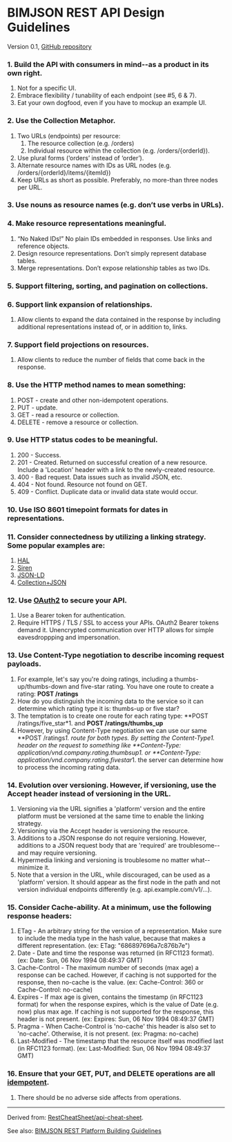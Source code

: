 # BIMJSON REST API Design Guidelines

Version 0.1, [GitHub repository](https://github.com/vdubya/BIMJSON)

### 1. Build the API with consumers in mind--as a product in its own right.
1. Not for a specific UI.
1. Embrace flexibility / tunability of each endpoint (see #5, 6 & 7).
1. Eat your own dogfood, even if you have to mockup an example UI.

### 2. Use the Collection Metaphor.
1. Two URLs (endpoints) per resource:
    1. The resource collection (e.g. /orders)
    1. Individual resource within the collection (e.g. /orders/{orderId}).
1. Use plural forms (‘orders’ instead of ‘order’).
1. Alternate resource names with IDs as URL nodes (e.g. /orders/{orderId}/items/{itemId})
1. Keep URLs as short as possible. Preferably, no more-than three nodes per URL.

### 3. Use nouns as resource names (e.g. don’t use verbs in URLs).

### 4. Make resource representations meaningful.
1. “No Naked IDs!” No plain IDs embedded in responses. Use links and reference objects.
1. Design resource representations. Don’t simply represent database tables.
1. Merge representations. Don’t expose relationship tables as two IDs.

### 5. Support filtering, sorting, and pagination on collections.

### 6. Support link expansion of relationships. 
1. Allow clients to expand the data contained in the response by including additional representations instead of, or in addition to, links.

### 7. Support field projections on resources. 
1. Allow clients to reduce the number of fields that come back in the response.

### 8. Use the HTTP method names to mean something:
1. POST - create and other non-idempotent operations.
1. PUT - update.
1. GET - read a resource or collection.
1. DELETE - remove a resource or collection.

### 9. Use HTTP status codes to be meaningful.
1. 200 - Success.
1. 201 - Created. Returned on successful creation of a new resource. Include a 'Location' header with a link to the newly-created resource.
1. 400 - Bad request. Data issues such as invalid JSON, etc.
1. 404 - Not found. Resource not found on GET.
1. 409 - Conflict. Duplicate data or invalid data state would occur.

### 10. Use ISO 8601 timepoint formats for dates in representations.

### 11. Consider connectedness by utilizing a linking strategy. Some popular examples are:
1. [HAL](http://stateless.co/hal_specification.html)
1. [Siren](https://github.com/kevinswiber/siren)
1. [JSON-LD](http://json-ld.org/)
1. [Collection+JSON](http://amundsen.com/media-types/collection/)

### 12. Use [OAuth2](http://oauth.net/2/) to secure your API.
1. Use a Bearer token for authentication.
1. Require HTTPS / TLS / SSL to access your APIs. OAuth2 Bearer tokens demand it. Unencrypted communication over HTTP allows for simple eavesdroppping and impersonation.

### 13. Use Content-Type negotiation to describe incoming request payloads.
1. For example, let's say you're doing ratings, including a thumbs-up/thumbs-down and five-star rating. You have one route to create a rating: **POST /ratings**
1. How do you distinguish the incoming data to the service so it can determine which rating type it is: thumbs-up or five star?
1. The temptation is to create one route for each rating type: **POST /ratings/five_star*1. and **POST /ratings/thumbs_up**
1. However, by using Content-Type negotiation we can use our same **POST /ratings*1. route for both types. By setting the *Content-Type1. header on the request to something like **Content-Type: application/vnd.company.rating.thumbsup*1. or **Content-Type: application/vnd.company.rating.fivestar*1. the server can determine how to process the incoming rating data.

### 14. Evolution over versioning. However, if versioning, use the Accept header instead of versioning in the URL.
1. Versioning via the URL signifies a 'platform' version and the entire platform must be versioned at the same time to enable the linking strategy.
1. Versioning via the Accept header is versioning the resource.
1. Additions to a JSON response do not require versioning. However, additions to a JSON request body that are 'required' are troublesome--and may require versioning.
1. Hypermedia linking and versioning is troublesome no matter what--minimize it.
1. Note that a version in the URL, while discouraged, can be used as a 'platform' version. It should appear as the first node in the path and not version individual endpoints differently (e.g. api.example.com/v1/...).

### 15. Consider Cache-ability. At a minimum, use the following response headers:
1. ETag - An arbitrary string for the version of a representation. Make sure to include the media type in the hash value, because that makes a different representation. (ex: ETag: "686897696a7c876b7e")
1. Date - Date and time the response was returned (in RFC1123 format). (ex: Date: Sun, 06 Nov 1994 08:49:37 GMT)
1. Cache-Control - The maximum number of seconds (max age) a response can be cached. However, if caching is not supported for the response, then no-cache is the value. (ex: Cache-Control: 360 or Cache-Control: no-cache)
1. Expires - If max age is given, contains the timestamp (in RFC1123 format) for when the response expires, which is the value of Date (e.g. now) plus max age. If caching is not supported for the response, this header is not present. (ex: Expires: Sun, 06 Nov 1994 08:49:37 GMT)
1. Pragma - When Cache-Control is 'no-cache' this header is also set to 'no-cache'. Otherwise, it is not present. (ex: Pragma: no-cache)
1. Last-Modified - The timestamp that the resource itself was modified last (in RFC1123 format). (ex: Last-Modified: Sun, 06 Nov 1994 08:49:37 GMT)

### 16. Ensure that your GET, PUT, and DELETE operations are all [idempotent](http://www.restapitutorial.com/lessons/idempotency.html).
1. There should be no adverse side affects from operations.

____

Derived from: [RestCheatSheet/api-cheat-sheet](https://github.com/RestCheatSheet/api-cheat-sheet#api-design-cheat-sheet).

See also: [BIMJSON REST Platform Building Guidelines](https://github.com/vdubya/BIMJSON/blob/master/BIMJSON-REST-Platform-Guidelines.md)
